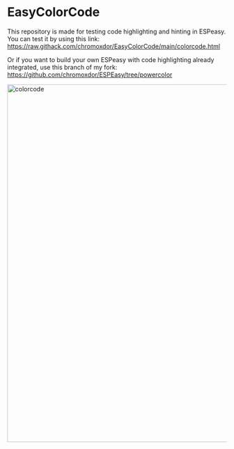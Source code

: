 # EasyColorCode

This repository is made for testing code highlighting and hinting in ESPeasy.
You can test it by using this link: https://raw.githack.com/chromoxdor/EasyColorCode/main/colorcode.html

Or if you want to build your own ESPeasy with code highlighting already integrated, use this branch of my fork: https://github.com/chromoxdor/ESPEasy/tree/powercolor


<img width="821" alt="colorcode" src="https://user-images.githubusercontent.com/33860956/178106040-6399e34e-4aa6-43a7-ac26-e414ebb2e642.png">
